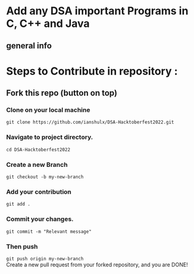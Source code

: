 # Add any DSA important Programs in C, C++ and Java
<h2>general info</h2>


# Steps to Contribute in repository :

## Fork this repo (button on top)
### Clone on your local machine<br>
`git clone https://github.com/ianshulx/DSA-Hacktoberfest2022.git`

### Navigate to project directory.
`cd DSA-Hacktoberfest2022`
### Create a new Branch
`git checkout -b my-new-branch`
### Add your contribution
`git add .`
### Commit your changes.
`git commit -m "Relevant message"`
### Then push
`git push origin my-new-branch`<br>
Create a new pull request from your forked repository, and you are DONE!


<img src="https://miro.medium.com/max/1400/1*-EFdnPuVrwUOmYte11v0OA.png" alt="" class="href">

